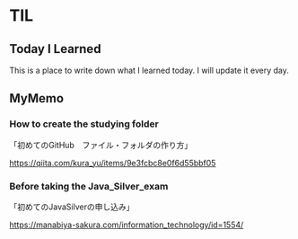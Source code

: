 # TIL
## Today I Learned

This is a place to write down what I learned today. I will update it every day.

## MyMemo
### How to create the studying folder
「初めてのGitHub　ファイル・フォルダの作り方」

https://qiita.com/kura_yu/items/9e3fcbc8e0f6d55bbf05

### Before taking the Java_Silver_exam
「初めてのJavaSilverの申し込み」

https://manabiya-sakura.com/information_technology/id=1554/
